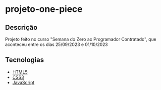 # projeto-one-piece

## Descrição

Projeto feito no curso "Semana do Zero ao Programador Contratado", que aconteceu entre os dias 25/09/2023 e 01/10/2023

## Tecnologias

- [HTML5](https://developer.mozilla.org/pt-BR/docs/Web/HTML)
- [CSS3](https://developer.mozilla.org/pt-BR/docs/Web/CSS)
- [JavaScript](https://developer.mozilla.org/pt-BR/docs/Web/JavaScript)
